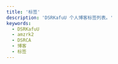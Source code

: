 ```yaml
---
title: '标签'
description: 'DSRKafuU 个人博客标签列表。'
keywords:
  - DSRKafuU
  - amzrk2
  - DSRCA
  - 博客
  - 标签
---
```

